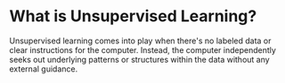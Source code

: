 # What is Unsupervised Learning?

Unsupervised learning comes into play when there's no labeled data or clear instructions for the computer. Instead, the computer independently seeks out underlying patterns or structures within the data without any external guidance.
